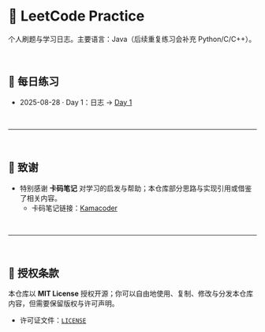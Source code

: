 # 🧠 LeetCode Practice

个人刷题与学习日志。主要语言：Java（后续重复练习会补充 Python/C/C++）。

<br>

## 📅 每日练习


- 2025-08-28 · Day 1：日志 → [Day 1](./Day1-Practice.md)

<br>
<hr>
<br>

## 🙏 致谢
- 特别感谢 **卡码笔记** 对学习的启发与帮助；本仓库部分思路与实现引用或借鉴了相关内容。  
  - 卡码笔记链接：[Kamacoder](https://kamacoder.com/)


<br>
<hr>
<br>

## 📄 授权条款
本仓库以 **MIT License** 授权开源；你可以自由地使用、复制、修改与分发本仓库内容，但需要保留版权与许可声明。  
- 许可证文件：[`LICENSE`](./LICENSE)






